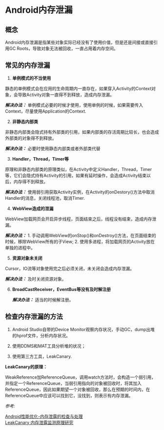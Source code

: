 # Android内存泄漏

## 概念

Android内存泄漏是指某些对象实际已经没有了使用价值，但是还是间接或直接引用GC Roots，导致对象无法被回收，一直占用着内存空间。

## 常见的内存泄漏

1. **单例模式的不当使用**

  静态的单例模式会在应用的生命周期内一直存在，如果穿入Activity的Context对象，会导致Activity对象一直得不到释放，造成内存泄漏。

  ***解决办法：*** 单例模式必要的时候才使用，使用单例的时候，如果需要传入Context，尽量使用Application的Context.

2. **非静态内部类**

  非静态内部类会隐式持有外部类的引用，如果内部类的存活周期比较长，也会造成外部类的对象得不到释放。

  ***解决办法：*** 必要时使用静态内部类或者外部类代替

3. **Handler，Thread，Timer等**

  原理和非静态内部类的原理类似，在Activity中定义Handler，Thread，Timer等，它们会隐式持有Activity的引用，如果有延时操作，会造成Activity结束以后，内存得不到释放。

  ***解决办法：*** 使用弱引用获取Activity实例，在Activity的onDestory()方法中取消Handler的消息，关闭线程池，取消Timer.

4. **WebView造成的泄漏**

  WebView加载网页会开启异步线程，页面结束之后，线程没有结束，造成内存泄漏。

  ***解决办法：*** 1. 手动调用WebView的onStop()和onDestroy()方法，在页面结束的时候，移除WebView所有的子View; 2. 使用多进程，将加载网页的Activity放在单独的进程中。

5. **资源对象未关闭**

  Cursor，IO流等对象使用完之后必须关闭，未关闭会造成内存泄漏。

  ***解决办法：*** 及时关闭资源对象。

6. **BroadCastReceiver，EventBus等没有及时解注册**

   ***解决办法：*** 适当的时候解注册。

## 检查内存泄漏的方法

1. Android Studio自带的Device Monitor观察内存状况，手动GC，dump出堆的hprof文件，分析内存状况。

2. 使用DDMS和MAT工具分析堆的状况；

3. 使用第三方工具，LeakCanary.

  **LeakCanary的原理：**

  WeakReference加ReferenceQueue，调用watch方法时，会构造一个弱引用，并指定一个ReferenceQueue，当弱引用指向的对象被回收时，将其加入ReferenceQueue，因此如果期望一个对象被回收，那么在预期的时间内，在ReferenceQueue中应该可以找到它，没找到，则表示有内存泄漏。

  *参考:*

  [Android性能优化-内存泄露的检查与处理](https://mp.weixin.qq.com/s?__biz=MzI0MjE3OTYwMg==&mid=2649547284&idx=1&sn=78b6b1e07680ae9898ff65c5ca24f8db&scene=21#wechat_redirect)</br>
  [LeakCanary 内存泄露监测原理研究](http://www.jianshu.com/p/5ee6b471970e)
